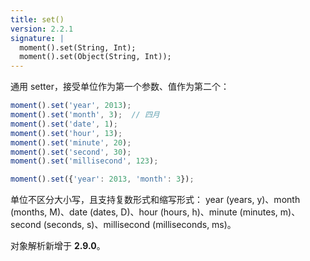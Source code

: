 ```yaml
---
title: set()
version: 2.2.1
signature: |
  moment().set(String, Int);
  moment().set(Object(String, Int));
---
```


通用 setter，接受单位作为第一个参数、值作为第二个：

```javascript
moment().set('year', 2013);
moment().set('month', 3);  // 四月
moment().set('date', 1);
moment().set('hour', 13);
moment().set('minute', 20);
moment().set('second', 30);
moment().set('millisecond', 123);

moment().set({'year': 2013, 'month': 3});
```

单位不区分大小写，且支持复数形式和缩写形式：
year (years, y)、month (months, M)、date (dates, D)、hour (hours, h)、minute (minutes, m)、second (seconds, s)、millisecond (milliseconds, ms)。

对象解析新增于 **2.9.0**。
